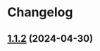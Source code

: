# Changelog
## [1.1.2](https://github.com/mokkapps/changelog-generator-demo/compare/v1.1.1...v1.1.2) (2024-04-30)
